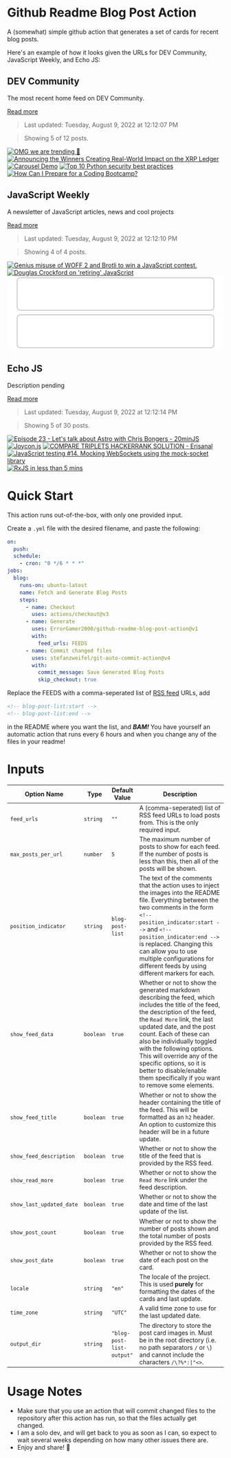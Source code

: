 # Github Readme Blog Post Action

A (somewhat) simple github action that generates a set of cards for recent blog posts.

Here's an example of how it looks given the URLs for DEV Community, JavaScript Weekly, and Echo JS:

<!-- post-list:start -->
## DEV Community

The most recent home feed on DEV Community.

[Read more](https://dev.to)
> Last updated: Tuesday, August 9, 2022 at 12:12:07 PM

> Showing 5 of 12 posts.

[![OMG we are trending 🤯](https://raw.githubusercontent.com/ErrorGamer2000/github-readme-blog-post-action/main/generated_files/DEV_Community/OMG_we_are_trending_🤯.svg)](https://dev.to/nevodavid/omg-we-are-trending-2dpn)
[![Announcing the Winners Creating Real-World Impact on the XRP Ledger](https://raw.githubusercontent.com/ErrorGamer2000/github-readme-blog-post-action/main/generated_files/DEV_Community/Announcing_the_Winners_Creating_Real-World_Impact_on_the_XRP_Ledger.svg)](https://dev.to/ripplexdev/announcing-the-winners-creating-real-world-impact-on-the-xrp-ledger-1bp2)
[![Carousel Demo](https://raw.githubusercontent.com/ErrorGamer2000/github-readme-blog-post-action/main/generated_files/DEV_Community/Carousel_Demo.svg)](https://dev.to/mana041001/carousel-demo-p9j)
[![Top 10 Python security best practices](https://raw.githubusercontent.com/ErrorGamer2000/github-readme-blog-post-action/main/generated_files/DEV_Community/Top_10_Python_security_best_practices.svg)](https://dev.to/devarshishimpi/top-10-python-security-best-practices-2aef)
[![How Can I Prepare for a Coding Bootcamp?](https://raw.githubusercontent.com/ErrorGamer2000/github-readme-blog-post-action/main/generated_files/DEV_Community/How_Can_I_Prepare_for_a_Coding_Bootcamp_.svg)](https://dev.to/sloan/how-can-i-prepare-for-a-coding-bootcamp-2c5f)


## JavaScript Weekly

A newsletter of JavaScript articles, news and cool projects

[Read more](https://javascriptweekly.com/)
> Last updated: Tuesday, August 9, 2022 at 12:12:10 PM

> Showing 4 of 4 posts.

[![Genius misuse of WOFF 2 and Brotli to win a JavaScript contest.](https://raw.githubusercontent.com/ErrorGamer2000/github-readme-blog-post-action/main/generated_files/JavaScript_Weekly/Genius_misuse_of_WOFF_2_and_Brotli_to_win_a_JavaScript_contest..svg)](https://javascriptweekly.com/issues/601)
[![Douglas Crockford on 'retiring' JavaScript](https://raw.githubusercontent.com/ErrorGamer2000/github-readme-blog-post-action/main/generated_files/JavaScript_Weekly/Douglas_Crockford_on_'retiring'_JavaScript.svg)](https://javascriptweekly.com/issues/600)
[![Common JavaScript issues developers face](https://raw.githubusercontent.com/ErrorGamer2000/github-readme-blog-post-action/main/generated_files/JavaScript_Weekly/Common_JavaScript_issues_developers_face.svg)](https://javascriptweekly.com/issues/599)
[![Vite 3, or in French: quick, quick, quick.](https://raw.githubusercontent.com/ErrorGamer2000/github-readme-blog-post-action/main/generated_files/JavaScript_Weekly/Vite_3__or_in_French__quick__quick__quick..svg)](https://javascriptweekly.com/issues/598)


## Echo JS

Description pending

[Read more](
http://www.echojs.com
)
> Last updated: Tuesday, August 9, 2022 at 12:12:14 PM

> Showing 5 of 30 posts.

[![Episode 23 - Let's talk about Astro with Chris Bongers - 20minJS](https://raw.githubusercontent.com/ErrorGamer2000/github-readme-blog-post-action/main/generated_files/_Echo_JS_/Episode_23_-_Let's_talk_about_Astro_with_Chris_Bongers_-_20minJS.svg)](https://podcast.20minjs.com/1952066/11098814-episode-23-let-s-talk-about-astro-with-chris-bongers)
[![Joycon.js](https://raw.githubusercontent.com/ErrorGamer2000/github-readme-blog-post-action/main/generated_files/_Echo_JS_/Joycon.js.svg)](https://joycon.js.org/)
[![COMPARE TRIPLETS HACKERRANK SOLUTION - Erisanal](https://raw.githubusercontent.com/ErrorGamer2000/github-readme-blog-post-action/main/generated_files/_Echo_JS_/COMPARE_TRIPLETS_HACKERRANK_SOLUTION_-_Erisanal.svg)](https://erisanal.com/compare-triplets-hackerrank-solution/)
[![JavaScript testing #14. Mocking WebSockets using the mock-socket library](https://raw.githubusercontent.com/ErrorGamer2000/github-readme-blog-post-action/main/generated_files/_Echo_JS_/JavaScript_testing__14._Mocking_WebSockets_using_the_mock-socket_library.svg)](http://wanago.io/2022/08/08/javascript-testing-mocking-websockets-mock-socket/)
[![RxJS in less than 5 mins](https://raw.githubusercontent.com/ErrorGamer2000/github-readme-blog-post-action/main/generated_files/_Echo_JS_/RxJS_in_less_than_5_mins.svg)](https://adropincalm.com/blog/rxjs-in-less-than-5-mins/)


<!-- post-list:end -->

# Quick Start

This action runs out-of-the-box, with only one provided input.

Create a `.yml` file with the desired filename, and paste the following:

```yml
on:
  push:
  schedule:
    - cron: "0 */6 * * *"
jobs:
  blog:
    runs-on: ubuntu-latest
    name: Fetch and Generate Blog Posts
    steps:
      - name: Checkout
        uses: actions/checkout@v3
      - name: Generate
        uses: ErrorGamer2000/github-readme-blog-post-action@v1
        with:
          feed_urls: FEEDS
      - name: Commit changed files
        uses: stefanzweifel/git-auto-commit-action@v4
        with:
          commit_message: Save Generated Blog Posts
          skip_checkout: true
```

Replace the FEEDS with a comma-seperated list of [RSS feed](https://rss.com/blog/how-do-rss-feeds-work/) URLs, add

```md
<!-- blog-post-list:start -->
<!-- blog-post-list:end -->
```

in the README where you want the list, and **_BAM!_** You have yourself an automatic action that runs every 6 hours and when you change any of the files in your readme!

# Inputs

<table>
  <thead>
    <tr>
      <th>Option Name</th>
      <th>Type</th>
      <th>Default Value</th>
      <th>Description</th>
    </tr>
  </thead>
  <tbody>
    <tr>
      <td><code>feed_urls</code></td>
      <td><code>string</code></td>
      <td><code>""</code></td>
      <td>A (comma-seperated) list of RSS feed URLs to load posts from. This is the only required input.</td>
    </tr>
    <tr>
      <td><code>max_posts_per_url</code></td>
      <td><code>number</code></td>
      <td><code>5</code></td>
      <td>The maximum number of posts to show for each feed. If the number of posts is less than this, then all of the posts will be shown.</td>
    </tr>
    <tr>
      <td><code>position_indicator</code></td>
      <td><code>string</code></td>
      <td><code>blog-post-list</code></td>
      <td>The text of the comments that the action uses to inject the images into the README file. Everything between the two comments in the form <code>&lt;!-- position_indicator:start --&gt;</code> and <code>&lt;!-- position_indicator:end --&gt;</code> is replaced. Changing this can allow you to use multiple configurations for different feeds by using different markers for each.</td>
    </tr>
    <tr>
      <td><code>show_feed_data</code></td>
      <td><code>boolean</code></td>
      <td><code>true</code></td>
      <td>Whether or not to show the generated markdown describing the feed, which includes the title of the feed, the description of the feed, the <code>Read More</code> link, the last updated date, and the post count. Each of these can also be individually toggled with the following options. This will override any of the specific options, so it is better to disable/enable them specifically if you want to remove some elements.</td>
    </tr>
    <tr>
      <td><code>show_feed_title</code></td>
      <td><code>boolean</code></td>
      <td><code>true</code></td>
      <td>Whether or not to show the header containing the title of the feed. This will be formatted as an <code>h2</code> header. An option to customize this header will be in a future update.</td>
    </tr>
    <tr>
      <td><code>show_feed_description</code></td>
      <td><code>boolean</code></td>
      <td><code>true</code></td>
      <td>Whether or not to show the title of the feed that is provided by the RSS feed.</td>
    </tr>
    <tr>
      <td><code>show_read_more</code></td>
      <td><code>boolean</code></td>
      <td><code>true</code></td>
      <td>Whether or not to show the <code>Read More</code> link under the feed description.</td>
    </tr>
    <tr>
      <td><code>show_last_updated_date</code></td>
      <td><code>boolean</code></td>
      <td><code>true</code></td>
      <td>Whether or not to show the date and time of the last update of the list.</td>
    </tr>
    <tr>
      <td><code>show_post_count</code></td>
      <td><code>boolean</code></td>
      <td><code>true</code></td>
      <td>Whether or not to show the number of posts shown and the total number of posts provided by the RSS feed.</td>
    </tr>
    <tr>
      <td><code>show_post_date</code></td>
      <td><code>boolean</code></td>
      <td><code>true</code></td>
      <td>Whether or not to show the date of each post on the card.</td>
    </tr>
    <tr>
      <td><code>locale</code></td>
      <td><code>string</code></td>
      <td><code>"en"</code></td>
      <td>The locale of the project. This is used <strong>purely</strong> for formatting the dates of the cards and last update.</td>
    </tr>
    <tr>
      <td><code>time_zone</code></td>
      <td><code>string</code></td>
      <td><code>"UTC"</code></td>
      <td>A valid time zone to use for the last updated date.</td>
    </tr>
    <tr>
      <td><code>output_dir</code></td>
      <td><code>string</code></td>
      <td><code>"blog-post-list-output"</code></td>
      <td>The directory to store the post card images in. Must be in the root directory (i.e. no path separators <code>/</code> or <code>\</code>) and cannot include the characters <code>/\?%*:|"&lt;&gt;</code>.</td>
    </tr>
<!--
    <tr>
      <td><code></code></td>
      <td><cde></cde></td>
      <td><code></code></td>
      <td></td>
    </tr>
-->
  </tbody>
</table>

# Usage Notes

- Make sure that you use an action that will commit changed files to the repository after this action has run, so that the files actually get changed.
- I am a solo dev, and will get back to you as soon as I can, so expect to wait several weeks depending on how many other issues there are.
- Enjoy and share! 🤗

